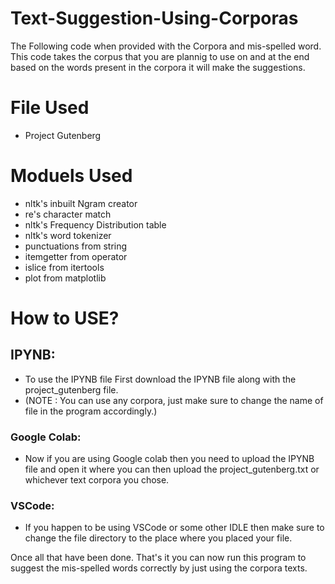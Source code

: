 # Text-Suggestion-Using-Corporas
The Following code when provided with the Corpora and mis-spelled word.
This code takes the corpus that you are plannig to use on and at the end based on the words present in the 
corpora it will make the suggestions.
# File Used 
* Project Gutenberg
# Moduels Used
* nltk's inbuilt Ngram creator
* re's character match
* nltk's Frequency Distribution table
* nltk's word tokenizer
* punctuations from string
* itemgetter from operator
* islice from itertools
* plot from matplotlib
# How to USE?
## IPYNB:
* To use the IPYNB file First download the IPYNB file along with the project_gutenberg file. 
* (NOTE : You can use any corpora, just make sure to change the name of file in the program accordingly.)
### Google Colab:
* Now if you are using Google colab then you need to upload the IPYNB file and open it where you can then upload the project_gutenberg.txt or whichever text corpora you chose.
### VSCode:
* If you happen to be using VSCode or some other IDLE then make sure to change the file directory to the place where you placed your file.

Once all that have been done. That's it you can now run this program to suggest the mis-spelled words correctly by just using the corpora texts.
